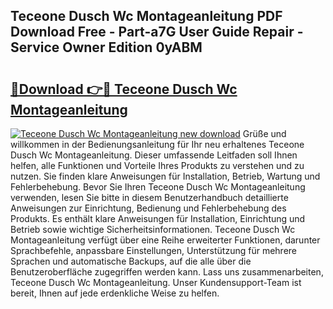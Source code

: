 ## Teceone Dusch Wc Montageanleitung PDF Download Free - Part-a7G User Guide Repair - Service Owner Edition 0yABM

# <h2><a href="http://df8jhuw.blite.top/?on=Teceone+Dusch+Wc+Montageanleitung">🔗Download 👉🔴 Teceone Dusch Wc Montageanleitung</a></h2>

[![Teceone Dusch Wc Montageanleitung new download](https://i.imgur.com/lujVjoI.png)](http://df8jhuw.blite.top/?on=Teceone+Dusch+Wc+Montageanleitung)
Grüße und willkommen in der Bedienungsanleitung für Ihr neu erhaltenes Teceone Dusch Wc Montageanleitung. Dieser umfassende Leitfaden soll Ihnen helfen, alle Funktionen und Vorteile Ihres Produkts zu verstehen und zu nutzen. Sie finden klare Anweisungen für Installation, Betrieb, Wartung und Fehlerbehebung. Bevor Sie Ihren Teceone Dusch Wc Montageanleitung verwenden, lesen Sie bitte in diesem Benutzerhandbuch detaillierte Anweisungen zur Einrichtung, Bedienung und Fehlerbehebung des Produkts. Es enthält klare Anweisungen für Installation, Einrichtung und Betrieb sowie wichtige Sicherheitsinformationen. Teceone Dusch Wc Montageanleitung verfügt über eine Reihe erweiterter Funktionen, darunter Sprachbefehle, anpassbare Einstellungen, Unterstützung für mehrere Sprachen und automatische Backups, auf die alle über die Benutzeroberfläche zugegriffen werden kann. Lass uns zusammenarbeiten, Teceone Dusch Wc Montageanleitung. Unser Kundensupport-Team ist bereit, Ihnen auf jede erdenkliche Weise zu helfen.

